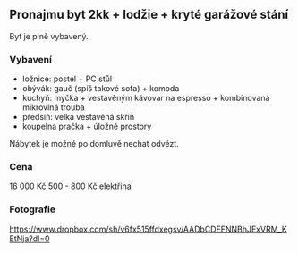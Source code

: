 ## Pronajmu byt 2kk + lodžie + kryté garážové stání

Byt je plně vybavený.

### Vybavení
- ložnice: postel + PC stůl
- obývák: gauč (spíš takové sofa) + komoda
- kuchyň: myčka + vestavěným kávovar na espresso + kombinovaná mikrovlná trouba
- předsíň: velká vestavěná skříň
- koupelna pračka + úložné prostory

Nábytek je možné po domluvě nechat odvézt.

### Cena
16 000 Kč
500 - 800 Kč elektřina

### Fotografie

https://www.dropbox.com/sh/v6fx515ffdxegsv/AADbCDFFNNBhJExVRM_KEtNja?dl=0
